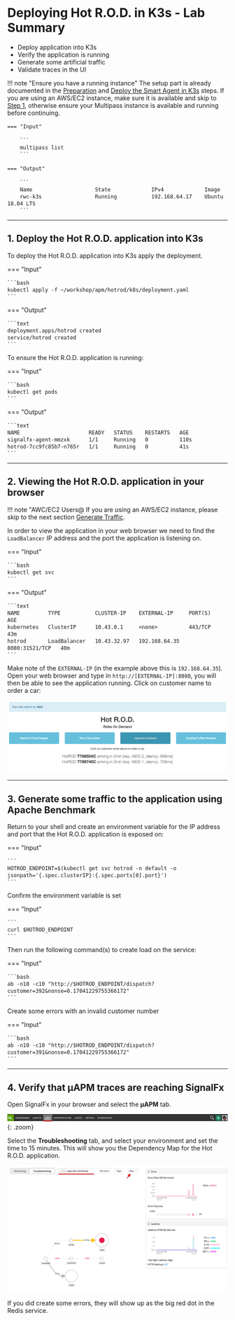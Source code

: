 # Deploying Hot R.O.D. in K3s - Lab Summary

* Deploy application into K3s
* Verify the application is running
* Generate some artificial traffic
* Validate traces in the UI

!!! note "Ensure you have a running instance"
    The setup part is already documented in the [Preparation](../../smartagent/prep/) and [Deploy the Smart Agent in K3s](../../smartagent/k3s/) steps. If you are using an AWS/EC2 instance, make sure it is available and skip to [Step 1](../../apm/hotrod/#1-deploy-the-hot-rod-application-into-k3s), otherwise ensure your Multipass instance is available and running before continuing.

    === "Input"

        ```
        multipass list
        ```

    === "Output"

        ```
        Name                    State             IPv4             Image
        rwc-k3s                 Running           192.168.64.17    Ubuntu 18.04 LTS
        ```

---

## 1. Deploy the Hot R.O.D. application into K3s

To deploy the Hot R.O.D. application into K3s apply the deployment.
  
=== "Input"

    ```bash
    kubectl apply -f ~/workshop/apm/hotrod/k8s/deployment.yaml 
    ```

=== "Output"

    ```text
    deployment.apps/hotrod created
    service/hotrod created
    ```

To ensure the Hot R.O.D. application is running:

=== "Input"

    ```bash
    kubectl get pods
    ```

=== "Output"

    ```text
    NAME                      READY   STATUS    RESTARTS   AGE
    signalfx-agent-mmzxk      1/1     Running   0          110s
    hotrod-7cc9fc85b7-n765r   1/1     Running   0          41s
    ```

---

## 2. Viewing the Hot R.O.D. application in your browser

!!! note "AWC/EC2 Users@
    If you are using an AWS/EC2 instance, please skip to the next section [Generate Traffic](../../apm/hotrod/#4-generate-some-traffic-to-the-application-using-apache-benchmark).

In order to view the application in your web browser we need to find the `LoadBalancer` IP address and the port the application is listening on.

=== "Input"

    ```bash
    kubectl get svc
    ```

=== "Output"

    ```text
    NAME         TYPE           CLUSTER-IP    EXTERNAL-IP     PORT(S)          AGE
    kubernetes   ClusterIP      10.43.0.1     <none>          443/TCP          43m
    hotrod       LoadBalancer   10.43.32.97   192.168.64.35   8080:31521/TCP   40m
    ```

Make note of the `EXTERNAL-IP` (in the example above this is `192.168.64.35`). Open your web browser and type in `http://[EXTERNAL-IP]:8080`, you will then be able to see the application running. Click on customer name to order a car:

![Hot R.O.D. Application](../images/apm/hotrod-app.png)

---

## 3. Generate some traffic to the application using Apache Benchmark

Return to your shell and create an environment variable for the IP address and port that the Hot R.O.D. application is exposed on:

=== "Input"

    ```
    HOTROD_ENDPOINT=$(kubectl get svc hotrod -n default -o jsonpath='{.spec.clusterIP}:{.spec.ports[0].port}')
    ```

Confirm the environment variable is set

=== "Input"

    ```
    curl $HOTROD_ENDPOINT
    ```

Then run the following command(s) to create load on the service:

=== "Input"

    ```bash
    ab -n10 -c10 "http://$HOTROD_ENDPOINT/dispatch?customer=392&nonse=0.17041229755366172"
    ```

Create some errors with an invalid customer number

=== "Input"

    ```bash
    ab -n10 -c10 "http://$HOTROD_ENDPOINT/dispatch?customer=391&nonse=0.17041229755366172"
    ```

---

## 4. Verify that µAPM traces are reaching SignalFx

Open SignalFx in your browser and select the **µAPM** tab.

![select APM](../images/apm/select-apm.png){: .zoom}

Select the **Troubleshooting** tab, and select your environment and set the time to 15 minutes. This will show you the Dependency Map for the Hot R.O.D. application.

![Hot R.O.D. in APM](../images/apm/hotrod-troubleshooting.png)

If you did create some errors, they will show up as the big red dot in the Redis service.

